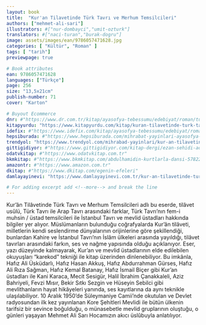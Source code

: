 ```yaml
---
layout: book
title:  "Kur'an Tilavetinde Türk Tavrı ve Merhum Temsilcileri"
authors: ["mehmet-ali-sari"]
illustrators: #["nur-dombayci","umit-ozturk"]
translators: #["naci-turan","burak-dogru"]
image: assets/images/ean/9786057471628.jpg
categories: [ "Kültür", "Roman" ]
tags: [ "tarih"]
previewpage: true

# Book attributes
ean: 9786057471628
languages: ["Türkçe"]
page: 256
size: "13,5x21cm"
publish-number: 71
cover: "Karton"

# Buyout Ecommerce
dnr: #"https://www.dr.com.tr/kitap/ayasofya-tebessumu/edebiyat/roman/turkiye-roman/urunno=0001893065001"
kitapyurdu: "https://www.kitapyurdu.com/kitap/kuran-tilavetinde-turk-tavri-ve-merhum-temsilcileri/580100.html"
idefix: #"https://www.idefix.com/kitap/ayasofya-tebessumu/edebiyat/roman/turkiye-roman/urunno=0001893065001"
hepsiburada: #"https://www.hepsiburada.com/mihrabat-yayinlari-ayasofya-tebessumu-muhsin-ilyas-subasi-mihrabad-yayinlari-p-HBCV00000CTLHZ"
trendyol: "https://www.trendyol.com/mihrabad-yayinlari/kur-an-tilavetinde-turk-tavri-ve-merhum-temsilcileri-p-153209332"
gittigidiyor: #"https://www.gittigidiyor.com/kitap-dergi/ezan-sehidi-adnan-menderes_pdp_732728793"
odatvkitap: #"https://www.odatvkitap.com.tr"
bkmkitap: #"https://www.bkmkitap.com/abdulhamidin-kurtlarla-dansi-578226"
amazontr: #"https://www.amazon.com.tr"
dkitap: #"https://www.dkitap.com/egenin-efeleri"
damlayayinevi: "https://www.damlayayinevi.com.tr/kur-an-tilavetinde-turk-tavri-ve-merhum-temsilcileri"

# For adding excerpt add <!--more--> and break the line
---
```

Kur’ân Tilâvetinde Türk Tavrı ve Merhum Temsilcileri adlı bu eserde,
tilâvet usûlü, Türk Tavrı ile Arap Tavrı arasındaki farklar,
Türk Tavrı’nın fem-i muhsin / üstad temsilcileri ile İstanbul Tavrı
ve mevlid üstadları hakkında bilgiler yer alıyor.
Müslümanların bulunduğu coğrafyalarda Kur’ân tilâveti, milletlerin
kendi seslendirme dünyalarının orijinlerine göre şekillendiği,
bunlardan Kahire ve İstanbul Tavrı’nın İslâm ülkeleri
arasında yayıldığı, tilâvet tavırları arasındaki farkın, ses ve nağme
yapısında olduğu açıklanıyor.
Eser, yazı düzeyinde kalmayarak, Kur’an ve mevlid üstadlarının
elde edilebilen okuyuşları “karekod” tekniği ile kitap üzerinden
dinlenebiliyor. Bu imkânla, Hafız Ali Üsküdarlı, Hafız Hasan
Akkuş, Hafız Abdurrahman Gürses, Hafız Ali Rıza Sağman,
Hafız Kemal Batanay, Hafız İsmail Biçer gibi Kur’an üstadları
ile Kani Karaca, Mecit Sesigür, Halil İbrahim Çanakkaleli, Aziz
Bahriyeli, Fevzi Mısır, Bekir Sıtkı Sezgin ve Hüseyin Sebilci gibi
mevlithanların hayat hikâyeleri yanında, ses kayıtlarına da aynı
teknikle ulaşılabiliyor.
10 Aralık 1950’de Süleymaniye Camii’nde okutulan ve Devlet
radyosundan ilk kez yayınlanan Kore Şehitleri Mevlidi ile bütün
ülkenin tarifsiz bir sevince boğulduğu, o münasebetle mevlid gruplarının
oluştuğu, o günleri yaşayan Mehmet Ali Sarı Hocamızın
akıcı üslûbuyla anlatılıyor.
<!--more--> 